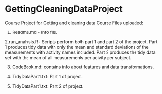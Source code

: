 GettingCleaningDataProject
==========================

Course Project for Getting and cleaning data Course
Files uploaded:

1. Readme.md - Info file.

2.run_analysis.R : Scripts perform both part 1 and part 2 of the project. Part 1 produces tidy data with only the mean and standard deviations of the measurements with activity names included. Part 2 produces the tidy data set with the mean of all measurements per acivity per subject.

3. CodeBook.md: contains info about features and data transformations.

4. TidyDataPart1.txt: Part 1 of project.

5. TidyDataPart1.txt: Part 2 of project.

